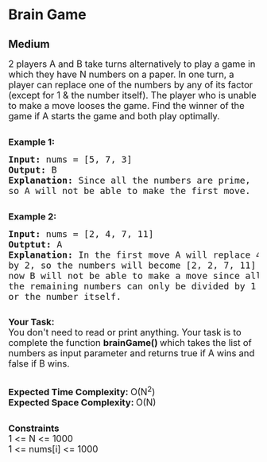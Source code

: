 # Brain Game
## Medium
<div class="problems_problem_content__Xm_eO"><p><span style="font-size:18px">2 players A and&nbsp;B take&nbsp;turns alternatively to play a game in which they have N numbers on a paper. In one turn, a player can replace one of the numbers by any of its factor (except for 1 &amp; the number itself).&nbsp;The player who is unable to make a move looses the game. Find the winner of the game if A starts the game and both play optimally.</span><br>
&nbsp;</p>

<p><span style="font-size:18px"><strong>Example 1:</strong></span></p>

<pre><span style="font-size:18px"><strong>Input: </strong>nums = [5, 7, 3]
<strong>Output: </strong>B
<strong>Explanation: </strong>Since all the numbers are prime,
</span><span style="font-size:18px">so A will not be able to make the first move. </span>
</pre>

<p><br>
<span style="font-size:18px"><strong>Example 2:</strong></span></p>

<pre><span style="font-size:18px"><strong>Input: </strong>nums = [2, 4, 7, 11]
<strong>Outptut: </strong>A
<strong>Explanation: </strong>In the first move A will replace 4
by 2, so the numbers will become [2, 2, 7, 11]
now B will not be able to make a move since all 
the remaining numbers can only be divided by 1 
or the number itself.  </span>

</pre>

<p><span style="font-size:18px"><strong>Your Task:</strong><br>
You don't need to read or print anything. Your task is to complete the function&nbsp;<strong>brainGame()&nbsp;</strong>which takes the list of numbers as input parameter and returns true if&nbsp;A wins and false if B wins.</span><br>
&nbsp;</p>

<p><span style="font-size:18px"><strong>Expected Time Complexity:&nbsp;</strong>O(N<sup>2</sup>)<br>
<strong>Expected Space Complexity:&nbsp;</strong>O(N)</span><br>
&nbsp;</p>

<p><span style="font-size:18px"><strong>Constraints</strong><br>
1 &lt;= N &lt;= 1000<br>
1 &lt;= nums[i] &lt;= 1000</span></p>
</div>